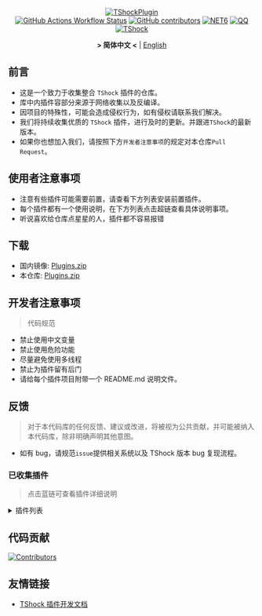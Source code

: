 <div align = "center">
  
[![TShockPlugin](https://socialify.git.ci/Controllerdestiny/TShockPlugin/image?description=1&descriptionEditable=%E4%B8%80%E4%B8%AATShock%E6%94%B6%E9%9B%86%E4%BB%93%E5%BA%93&font=Inter&forks=1&issues=1&language=1&logo=https%3A%2F%2Fgithub.com%2FControllerdestiny%2FTShockPlugin%2Fblob%2Fmaster%2Ficon.png%3Fraw%3Dtrue&name=1&pattern=Circuit%20Board&pulls=1&stargazers=1&theme=Auto)](https://github.com/Controllerdestiny/TShockPlugin)  
[![GitHub Actions Workflow Status](https://img.shields.io/github/actions/workflow/status/Controllerdestiny/TShockPlugin/.github%2Fworkflows%2Fplugins_publish.yml)](https://github.com/Controllerdestiny/TShockPlugin/actions)
[![GitHub contributors](https://img.shields.io/github/contributors/Controllerdestiny/TShockPlugin?style=flat)](https://github.com/Controllerdestiny/TShockPlugin/graphs/contributors)
[![NET6](https://img.shields.io/badge/Core-%20.NET_6-blue)](https://dotnet.microsoft.com/zh-cn/)
[![QQ](https://img.shields.io/badge/QQ-EB1923?logo=tencent-qq&logoColor=white)](https://qm.qq.com/cgi-bin/qm/qr?k=54tOesIU5g13yVBNFIuMBQ6AzjgE6f0m&jump_from=webapi&authKey=6jzafzJEqQGzq7b2mAHBw+Ws5uOdl83iIu7CvFmrfm/Xxbo2kNHKSNXJvDGYxhSW)
[![TShock](https://img.shields.io/badge/TShock5.2.0-2B579A.svg?&logo=TShock&logoColor=white)](https://github.com/Pryaxis/TShock)

**&gt; 简体中文 &lt;** | [English](README_en.md)

</div>

## 前言
- 这是一个致力于收集整合 `TShock` 插件的仓库。
- 库中内插件容部分来源于网络收集以及反编译。
- 因项目的特殊性，可能会造成侵权行为，如有侵权请联系我们解决。
- 我们将持续收集优质的 `TShock` 插件，进行及时的更新。并跟进`TShock`的最新版本。
- 如果你也想加入我们，请按照下方`开发者注意事项`的规定对本仓库`Pull Request`。


## 使用者注意事项

- 注意有些插件可能需要前置，请查看下方列表安装前置插件。
- 每个插件都有一个使用说明，在下方列表点击超链查看具体说明事项。
- 听说喜欢给仓库点星星的人，插件都不容易报错

## 下载

- 国内镜像: [Plugins.zip](https://github.moeyy.xyz/https://github.com/Controllerdestiny/TShockPlugin/releases/download/V1.0.0.0/Plugins.zip)
- 本仓库: [Plugins.zip](https://github.com/Controllerdestiny/TShockPlugin/releases/tag/V1.0.0.0)


## 开发者注意事项

> 代码规范

- 禁止使用中文变量
- 禁止使用危险功能
- 尽量避免使用多线程
- 禁止为插件留有后门
- 请给每个插件项目附带一个 README.md 说明文件。

## 反馈

> 对于本代码库的任何反馈、建议或改进，将被视为公共贡献，并可能被纳入本代码库，除非明确声明其他意图。

- 如有 bug，请规范`issue`提供相关系统以及 TShock 版本 bug 复现流程。

### 已收集插件

> 点击蓝链可查看插件详细说明

<Details>
<Summary>插件列表</Summary>

| 名称                                                             |          插件说明           |                                                                       前置                                                                       |
| ---------------------------------------------------------------- |:-----------------------:| :----------------------------------------------------------------------------------------------------------------------------------------------: |
| [ChattyBridge](ChattyBridge/README.md)                           |         用于跨服聊天          |                                                                        无                                                                        |
| [EconomicsAPI](EconomicsAPI/README.md)                           |         经济插件前置          |                                                                        无                                                                        |
| [Economics.RPG](Economics.RPG/README.md)                         |           RPG           |                                                      [EconomicsAPI](EconomicsAPI/README.md)                                                      |
| [Economics.WeaponPlus](Economics.WeaponPlus/README.md)           |          强化武器           |                                                      [EconomicsAPI](EconomicsAPI/README.md)                                                      |
| [Economics.Deal](Economics.RPG/README.md)                        |          交易插件           |                                                      [EconomicsAPI](EconomicsAPI/README.md)                                                      |
| [Economics.Shop](Economics.Shop/README.md)                       |          商店插件           | [EconomicsAPI](EconomicsAPI/README.md)<br>[Economics.RPG](https://github.com/Controllerdestiny/TShockPlugin/blob/master/Economics.RPG/README.md) |
| [Economics.Skill](Economics.Skill/README.md)                     |          技能插件           | [EconomicsAPI](EconomicsAPI/README.md)<br>[Economics.RPG](https://github.com/Controllerdestiny/TShockPlugin/blob/master/Economics.RPG/README.md) |
| [Economics.Regain](Economics.Regain/README.md)                   |          物品回收           |                                                      [EconomicsAPI](EconomicsAPI/README.md)                                                      |
| [Economics.Projectile](Economics.Projectile/README.md)           |          自定义弹幕          |                                [EconomicsAPI](EconomicsAPI/README.md)<br>[Economics.RPG](Economics.RPG/README.md)                                |
| [Economics.NPC](Economics.NPC/README.md)                         |         自定义怪物奖励         |                                                      [EconomicsAPI](EconomicsAPI/README.md)                                                      |
| [Economics.Task](Economics.Task/README.md)                       |          任务插件           | [EconomicsAPI](EconomicsAPI/README.md)<br>[Economics.RPG](https://github.com/Controllerdestiny/TShockPlugin/blob/master/Economics.RPG/README.md) |
| [CreateSpawn](CreateSpawn/README.md)                             |         出生点建筑生成         |                                                                        无                                                                        |
| [AutoBroadcast](AutoBroadcast/README.md)                         |          自动广播           |                                                                        无                                                                        |
| [AutoTeam](AutoTeam/README.md)                                   |          自动队伍           |                                                                        无                                                                        |
| [BridgeBuilder](BridgeBuilder/README.md)                         |          快速铺桥           |                                                                        无                                                                        |
| [OnlineGiftPackage](OnlineGiftPackage/README.md)                 |          在线礼包           |                                                                        无                                                                        |
| [LifemaxExtra](LifemaxExtra/README.md)                           |        吃更多生命果/水晶        |                                                                        无                                                                        |
| [DisableMonsLoot](DisableMonsLoot/README.md)                     |          禁怪物掉落          |                                                                        无                                                                        |
| [PermaBuff](PermaBuff/README.md)                                 |         永久 Buff         |                                                                        无                                                                        |
| [ShortCommand](ShortCommand/README.md)                           |          简短指令           |                                                                        无                                                                        |
| [ProgressBag](ProgressBag/README.md)                             |          进度礼包           |                                                                        无                                                                        |
| [CriticalHit](CriticalHit/README.md)                             |          击打提示           |                                                                        无                                                                        |
| [Back](Back/README.md)                                           |          死亡回溯           |                                                                        无                                                                        |
| [BanNpc](BanNpc/README.md)                                       |         阻止怪物生成          |                                                                        无                                                                        |
| [MapTeleport](MapTp/README.md)                                   |         双击大地图传送         |                                                                        无                                                                        |
| [RandReSpawn](RandRespawn/README.md)                             |          随机出生点          |                                                                        无                                                                        |
| [CGive](CGive/README.md)                                         |          离线命令           |                                                                        无                                                                        |
| [RainbowChat](RainbowChat/README.md)                             |        每次说话颜色不一样        |                                                                        无                                                                        |
| [NormalDropsBags](NormalDropsBags/README.md)                     |         普通难度宝藏袋         |                                                                        无                                                                        |
| [DisableSurfaceProjectiles](DisableSurfaceProjectiles/README.md) |          禁地表弹幕          |                                                                        无                                                                        |
| [RecipesBrowser](RecipesBrowser/README.md)                       |           合成表           |                                                                        无                                                                        |
| [DisableGodMod](DisableGodMod/README.md)                         |         阻止玩家无敌          |                                                                        无                                                                        |
| [TownNPCHomes](TownNPCHomes/README.md)                           |        NPC 快速回家         |                                                                        无                                                                        |
| [RegionView](RegionView/README.md)                               |         显示区域边界          |                                                                        无                                                                        |
| [Noagent](Noagent/README.md)                                     |       禁止代理 ip 进入        |                                                                        无                                                                        |
| [SwitchCommands](SwitchCommands/README.md)                       |         区域执行指令          |                                                                        无                                                                        |
| [GolfRewards](GolfRewards/README.md)                             |          高尔夫奖励          |                                                                        无                                                                        |
| [DataSync](DataSync/README.md)                                   |          进度同步           |                                                                        无                                                                        |
| [ProgressRestrict](ProgressRestrict/README.md)                   |          超进度检测          |                                                          [DataSync](DataSync/README.md)                                                          |
| [PacketsStop](PacketsStop/README.md)                             |          数据包拦截          |                                                                        无                                                                        |
| [DeathDrop](DeathDrop/README.md)                                 |     怪物死亡随机和自定义掉落物品      |                                                                        无                                                                        |
| [DTEntryBlock](DTEntryBlock/README.md)                           |        阻止进入地牢或神庙        |                                                                        无                                                                        |
| [PerPlayerLoot](PerPlayerLoot/README.md)                         |        玩家战利品单独箱子        |                                                                        无                                                                        |
| [PvPer](PvPer/README.md)                                         |          决斗系统           |                                                                        无                                                                        |
| [DumpTerrariaID](DumpTerrariaID/README.md)                       |          输出 ID          |                                                                        无                                                                        |
| [DamageStatistic](DamageStatistic/README.md)                     |          伤害统计           |                                                                        无                                                                        |
| [AdditionalPylons](AdditionalPylons/README.md)                   |         放置更多晶塔          |                                                                        无                                                                        |
| [History](History/README.md)                                     |         历史图格记录          |                                                                        无                                                                        |
| [Invincibility](Invincibility/README.md)                         |          限时无敌           |                                                                        无                                                                        |
| [Ezperm](Ezperm/README.md)                                       |          批量改权限          |                                                                        无                                                                        |
| [AutoClear](Autoclear/README.md)                                 |         智能自动扫地          |                                                                        无                                                                        |
| [EssentialsPlus](EssentialsPlus/README.md)                       |         更多管理指令          |                                                                        无                                                                        |
| [ShowArmors](ShowArmors/README.md)                               |          展示装备栏          |                                                                        无                                                                        |
| [VeinMiner](VeinMiner/README.md)                                 |          连锁挖矿           |                                                                        无                                                                        |
| [PersonalPermission](PersonalPermission/README.md)               |        为玩家单独设置权限        |                                                                        无                                                                        |
| [ItemPreserver](ItemPreserver/README.md)                         |         指定物品不消耗         |                                                                        无                                                                        |
| [SimultaneousUseFix](SimultaneousUseFix/README.md)               |     解决卡双锤卡星旋机枪之类的问题     |                                      [Chireiden.TShock.Omni](https://github.com/sgkoishi/yaaiomni/releases)                                       |
| [Challenger](Challenger/README.md)                               |          挑战者模式          |                                                                        无                                                                        |
| [MiniGamesAPI](MiniGamesAPI/README.md)                           |        豆沙小游戏 API        |                                                                        无                                                                        |
| [BuildMaster](BuildMaster/README.md)                             |      豆沙小游戏·建筑大师模式       |                                                      [MiniGamesAPI](MiniGamesAPI/README.md)                                                      |
| [journeyUnlock](journeyUnlock/README.md)                         |         解锁旅途物品          |                                                                        无                                                                        |
| [ListPlugins](ListPlugins/README.md)                             |          查已装插件          |                                                                        无                                                                        |
| [BagPing](BagPing/README.md)                                     |        地图上标记宝藏袋         |                                                                        无                                                                        |
| [ServerTools](ServerTools/README.md)                             |         服务器管理工具         |                                                                        无                                                                        |
| [Platform](Platform/README.md)                                   |         判断玩家设备          |                                                                        无                                                                        |
| [CaiLib](CaiLib/README.md)                                       |        Cai 的前置库         |                                                                        无                                                                        |
| [GenerateMap](GenerateMap/README.md)                             |         生成地图图片          |                                                             [CaiLib](CaiLib/README.md)                                                           |
| [RestInventory](RestInventory/README.md)                         |     提供 REST 查询背包接口      |                                                                        无                                                                        |
| [WikiLangPackLoader](WikiLangPackLoader/README.md)               |     为服务器加载 Wiki 语言包     |                                                                        无                                                                        |
| [HelpPlus](HelpPlus/README.md)                                   |      修复和增强 Help 命令      |                                                                        无                                                                        |
| [CaiBot](CaiBot/README.md)                                       |       CaiBot 适配插件       |                                                                     自带前置                                                                     |
| [HouseRegion](HouseRegion/README.md)                             |          圈地插件           |                                                                        无                                                                        |
| [SignInSign](SignInSign/README.md)                               |         告示牌登录插件         |                                                                        无                                                                        |
| [WeaponPlusCostCoin](WeaponPlusCostCoin/README.md)               |         武器强化钱币版         |                                                                        无                                                                        |
| [Respawn](Respawn/README.md)                                     |          原地复活           |                                                                        无                                                                        |
| [EndureBoost](EndureBoost/README.md)                             |     物品一定数量后长时间buff      |                                                                        无                                                                        |
| [AnnouncementBoxPlus](AnnouncementBoxPlus/README.md)             |         广播盒功能强化         |                                                                        无                                                                        |
| [ConsoleSql](ConsoleSql/README.md)                               |     允许你在控制台执行SQL语句      |                                                                        无                                                                        |
| [ProgressControl](ProgressControls/README.md)                    |      计划书（自动化控制服务器）      |                                                                        无                                                                        |
| [RealTime](RealTime/README.md)                                   |      使服务器内时间同步现实时间      |                                                                        无                                                                        |
| [GoodNight](GoodNight/README.md)                                 |           宵禁            |                                                                        无                                                                        |
| [Musicplayer](musicplayer/README.md)                             |         简易音乐播放器         |                                                                        无                                                                        |
| [TimerKeeper](TimerKeeper/README.md)                             |         保存计时器状态         |                                                                        无                                                                        |
| [Chameleon](Chameleon/README.md)                                 |          进服前登录          |                                                                        无                                                                        |
| [AutoPluginManager](AutoPluginManager/README.md)                 |        一键自动更新插件         |                                                                        无                                                                        |
| [SpclPerm](SpclPerm/README.md)                                   |          服主特权           |                                                                        无                                                                        |
| [MonsterRegen](MonsterRegen/README.md)                           |         怪物进度回血          |                                                                        无                                                                        |
| [HardPlayerDrop](HardPlayerDrop/README.md)                       |        硬核死亡掉生命水晶        |                                                                        无                                                                        |
| [ReFishTask](ReFishTask/README.md)                               |        自动刷新渔夫任务         |                                                                        无                                                                        |
| [Sandstorm](Sandstorm/README.md)                                 |          切换沙尘暴          |                                                                        无                                                                        |
| [RandomBroadcast](RandomBroadcast/README.md)                     |          随机广播           |                                                                        无                                                                        |
| [BedSet](BedSet/README.md)                                       |        设置并记录重生点         |                                                                        无                                                                        |
| [ConvertWorld](ConvertWorld/README.md)                           |       击败怪物转换世界物品        |                                                                        无                                                                        |
| [AutoStoreItems](AutoStoreItems/README.md)                       |          自动储存           |                                                                        无                                                                        |
| [ZHIPlayerManager](ZHIPlayerManager/README.md)                   |       zhi的玩家管理插件        |                                                                        无                                                                        |
| [SpawnInfra](SpawnInfra/README.md)                               |         生成基础建设          |                                                                        无                                                                        |
| [CNPCShop](CNPCShop/README.md)                                   |        自定义NPC商店         |                                                                        无                                                                        |
| [SessionSentinel](SessionSentinel/README.md)                     |     处理长时间不发送数据包的玩家      |                                                                        无                                                                        |
| [TeleportRequest](TeleportRequest/README.md)                     |          传送请求           |                                                                        无                                                                        |
| [CaiRewardChest](CaiRewardChest/README.md)                     | 将自然生成的箱子变为所有人都可以领一次的奖励箱 |    


</Details>

## 代码贡献

[![Contributors](https://stats.deeptrain.net/contributor/Controllerdestiny/TShockPlugin)](https://github.com/Controllerdestiny/TShockPlugin/graphs/contributors)

## 友情链接

- [TShock 插件开发文档](https://github.com/ACaiCat/TShockPluginDocument)
